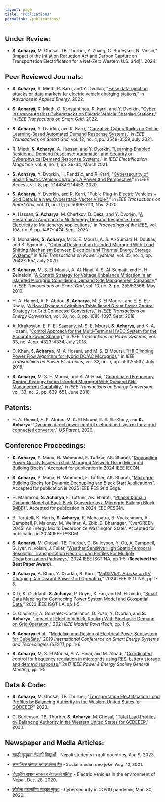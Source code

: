 ```yaml
---
layout: page
title: "Publications"
permalink: /publications/
---
```


## Under Review:
- **S. Acharya**, M. Ghosal, TB. Thurber, Y. Zhang, C. Burleyson,  N. Voisin,"[Impact of the Inflation Reduction Act and Carbon Capture on Transportation Electrification for a Net-Zero Western U.S. Grid]". 2024.


## Peer Reviewed Journals:
- **S. Acharya**, R. Mieth, R. Karri, and Y. Dvorkin, "[False data injection attacks on data markets for electric vehicle charging stations](https://www.sciencedirect.com/science/article/pii/S2666792422000166)," in *Advances in Applied Energy*, 2022.

- **S. Acharya**, R. Mieth, C. Konstantinou, R. Karri, and Y. Dvorkin, "[Cyber Insurance Against Cyberattacks on Electric Vehicle Charging Stations](https://ieeexplore.ieee.org/document/9642055)," in *IEEE Transactions on Smart Grid*, 2022.

- **S. Acharya**, Y. Dvorkin, and R. Karri, "[Causative Cyberattacks on Online Learning-Based Automated Demand Response Systems](https://ieeexplore.ieee.org/abstract/document/9383108)," in *IEEE Transactions on Smart Grid*, vol. 12, no. 4, pp. 3548-3559, July 2021.

- R. Mieth, **S. Acharya**, A. Hassan, and Y. Dvorkin, "[Learning-Enabled Residential Demand Response: Automation and Security of Cyberphysical Demand Response Systems](https://ieeexplore.ieee.org/abstract/document/9371242)," in *IEEE Electrification Magazine*, vol. 9, no. 1, pp. 36-44, March 2021.

- **S. Acharya**, Y. Dvorkin, H. Pandžić, and R. Karri, "[Cybersecurity of Smart Electric Vehicle Charging: A Power Grid Perspective](https://ieeexplore.ieee.org/abstract/document/9272723)," in *IEEE Access*, vol. 8, pp. 214434-214453, 2020.

- **S. Acharya**, Y. Dvorkin, and R. Karri, "[Public Plug-in Electric Vehicles + Grid Data: Is a New Cyberattack Vector Viable?](https://ieeexplore.ieee.org/abstract/document/9091609)," in *IEEE Transactions on Smart Grid*, vol. 11, no. 6, pp. 5099-5113, Nov. 2020.

- A. Hassan, **S. Acharya**, M. Chertkov, D. Deka, and Y. Dvorkin, "[A Hierarchical Approach to Multienergy Demand Response: From Electricity to Multienergy Applications](https://ieeexplore.ieee.org/abstract/document/9076178)," in *Proceedings of the IEEE*, vol. 108, no. 9, pp. 1457-1474, Sept. 2020.

- B. Mohandes, **S. Acharya**, M. S. E. Moursi, A. S. Al-Sumaiti, H. Doukas, and S. Sgouridis, "[Optimal Design of an Islanded Microgrid With Load Shifting Mechanism Between Electrical and Thermal Energy Storage Systems](https://ieeexplore.ieee.org/abstract/document/8970322)," in *IEEE Transactions on Power Systems*, vol. 35, no. 4, pp. 2642-2657, July 2020.

- **S. Acharya**, M. S. El-Moursi, A. Al-Hinai, A. S. Al-Sumaiti, and H. H. Zeineldin, "[A Control Strategy for Voltage Unbalance Mitigation in an Islanded Microgrid Considering Demand Side Management Capability](https://ieeexplore.ieee.org/abstract/document/8305506)," in *IEEE Transactions on Smart Grid*, vol. 10, no. 3, pp. 2558-2568, May 2019.

- H. A. Hamed, A. F. Abdou, **S. Acharya**, M. S. El Moursi, and E. E. EL-Kholy, "[A Novel Dynamic Switching Table Based Direct Power Control Strategy for Grid Connected Converters](https://ieeexplore.ieee.org/abstract/document/8265095)," in *IEEE Transactions on Energy Conversion*, vol. 33, no. 3, pp. 1086-1097, Sept. 2018.

- A. Kirakosyan, E. F. El-Saadany, M. S. E. Moursi, **S. Acharya**, and K. A. Hosani, "[Control Approach for the Multi-Terminal HVDC System for the Accurate Power Sharing](https://ieeexplore.ieee.org/abstract/document/8239656)," in *IEEE Transactions on Power Systems*, vol. 33, no. 4, pp. 4323-4334, July 2018.

- O. Khan, **S. Acharya**, M. Al Hosani, and M. S. El Moursi, "[Hill Climbing Power Flow Algorithm for Hybrid DC/AC Microgrids](https://ieeexplore.ieee.org/abstract/document/8214225)," in *IEEE Transactions on Power Electronics*, vol. 33, no. 7, pp. 5532-5537, July 2018.

- **S. Acharya**, M. S. E. Moursi, and A. Al-Hinai, "[Coordinated Frequency Control Strategy for an Islanded Microgrid With Demand Side Management Capability](https://ieeexplore.ieee.org/abstract/document/8068277)," in *IEEE Transactions on Energy Conversion*, vol. 33, no. 2, pp. 639-651, June 2018.

## Patents:
- H. A. Hamed, A. F. Abdou, M. S. El Moursi, E. E. EL-Kholy, and **S. Acharya**, "[Dynamic direct power control method and system for a grid connected converter](https://patents.google.com/patent/US10637243B1/en)," *US Patent*, 2020.

## Conference Proceedings:
- **S. Acharya**,  P. Mana, H. Mahmood, F. Tuffner, AK. Bharati, "[Decoupling Power Quality Issues in Grid-Microgrid Network Using Microgrid Building Blocks](https://arxiv.org/abs/2408.11934)". Accepted for publication in 2024 IEEE IECON.

- **S. Acharya**,  P. Mana, H. Mahmood, F. Tuffner, AK. Bharati, "[Microgrid Building Blocks for Dynamic Decoupling and Black Start Applications](https://arxiv.org/abs/2408.07601)". Accepted for publication in 2025 IEEE PES Grid Edge.

- H. Mahmood, **S. Acharya**, F. Tuffner, AK. Bharati, "[Phasor Domain Dynamic Model of Back-Back Converter as a Microgrid Building Block (MBB)](https://arxiv.org/abs/2402.17056)". Accepted for publication in 2024 IEEE PESGM.

- B. Tarufelli, K. Harris, **S. Acharya**, K. Mahapatra, B. Vyakaranam, A. Campbell, P. Maloney, M. Weimar, A. Zbib, D. Bhatnagar, "EverGREEN 2045: An Energy Mix to Decarbonize Washington State". Accepted for publication in 2024 IEEE PESGM.

- **S. Acharya**, M. Ghosal, TB. Thurber, C. Burleyson, Y. Ou, A. Campbell, G. Iyer, N. Voisin, J. Fuller, "[Weather Sensitive High Spatio-Temporal Resolution Transportation Electric Load Profiles For Multiple Decarbonization Pathways](https://arxiv.org/abs/2307.15237)," 2024 IEEE ISGT NA, pp 1-5. (**Received the Best Paper Award**).

- **S. Acharya**, A. Khan, Y. Dvorkin, R. Karri, "[MaDEVIoT: Attacks on EV Charging Can Disrupt Power Grid Operation](https://ieeexplore.ieee.org/abstract/document/10454199)," 2024 IEEE ISGT NA, pp 1-5.

- X Li, K. Guddanti, **S. Acharya**, P. Royer, X. Fan, and M. Elizondo, "[Smart Data Mapping for Connecting Power System Model and Geospatial Data](https://ieeexplore.ieee.org/document/10328353)," 2023 IEEE ISGT LA, pp 1-5.

- O. Oladimeji, A. Gonzalez-Castellanos, D. Pozo, Y. Dvorkin, and **S. Acharya**, "[Impact of Electric Vehicle Routing With Stochastic Demand on Grid Operation](https://ieeexplore.ieee.org/document/9495092)," 2021 *IEEE Madrid PowerTech*, pp. 1-6.

- **S. Acharya** et al., "[Modeling and Design of Electrical Power Subsystem for CubeSats](https://ieeexplore.ieee.org/document/8849042)," 2019 *International Conference on Smart Energy Systems and Technologies (SEST)*, pp. 1-6.

- **S. Acharya**, M. S. El Moursi, A. A. Hinai, and M. Albadi, "[Coordinated control for frequency regulation in microgrids using RES, battery storage and demand response](https://ieeexplore.ieee.org/document/8274565)," 2017 *IEEE Power & Energy Society General Meeting*, pp. 1-5.

## Data & Code:
- **S. Acharya**, M. Ghosal, TB. Thurber, "[Transportation Electrification Load Profiles by Balancing Authority in the Western United States for GODEEEP](https://doi.org/10.5281/zenodo.8065137)," 2023.

- C. Burleyson, TB. Thurber, **S. Acharya**, M. Ghosal, "[Total Load Profiles by Balancing Authority in the Western United States for GODEEEP](https://doi.org/10.5281/zenodo.8067472)," 2023.

## Newspaper and Media Articles:
- [खाडी मुलुकमा नेपाली विद्यार्थी](https://deshsanchar.com/2023/04/09/783409/?fbclid=IwAR2G6Hmczti7kCLJWFJLlvNFbDYnUP8qfd6H_EyO9Nno0jvHjQ797aiOG1U_aem_th_ARG5So6okIa33NVJf-y71PBSzti7wHfzI_IY1NKxuuPmet5NJgrMDSHMmSaf9rcV6KQ) - Nepali students in gulf countries, Apr. 9, 2023.

- [सामाजिक संजाल ख्यालख्याल हैन](https://deshsanchar.com/2021/08/13/543455/?fbclid=IwAR3I2z712K-Rd2TGPXkod7lOmH-VYm0TSiPWqf2RjyatB0EmhbrzdPQaR0M/) - Social media is no joke, Aug. 13, 2021.

- [विद्युतीय सवारी साधन र नेपालको परिवेश](https://nepallive.com/story/235327) - Electric Vehicles in the environment of Nepal, Dec. 28, 2020.

- [कोरोना महामारीमा साइबर सुरक्षा](https://nepallive.com/story/213278?fbclid=IwAR2Qow0KBKM-ZTiVSCfugPZsyknNWTpxG_ALp4pdtvAbf1cG4KCIEMDMxho) - Cybersecurity in COVID pandemic, Mar. 30, 2020.
